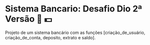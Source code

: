 # Sistema Bancario: Desafio Dio 2ª Versão :bank: :dollar:

Projeto de um sistema bancário com as funções [criação_de_usuário, criação_de_conta, deposito, extrato e saldo].
